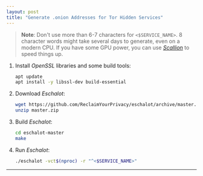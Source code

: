 ```yaml
---
layout: post
title: "Generate .onion Addresses for Tor Hidden Services"
---
```


 > **Note**: Don't use more than 6-7 characters for `<$SERVICE_NAME>`. 8 character words might take several days to generate, even on a modern CPU. If you have some GPU power, you can use [*Scallion*](https://github.com/lachesis/scallion) to speed things up.

1. Install *OpenSSL* libraries and some build tools:
   ```bash
   apt update
   apt install -y libssl-dev build-essential
   ```
2. Download *Eschalot*:
   ```bash
   wget https://github.com/ReclaimYourPrivacy/eschalot/archive/master.zip
   unzip master.zip
   ```
3. Build *Eschalot*:
   ```bash
   cd eschalot-master
   make
   ```
4. Run *Eschalot*:
   ```bash
   ./eschalot -vct$(nproc) -r "^<$SERVICE_NAME>"
   ```

---
